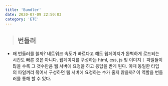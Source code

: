 ```yaml
---
title: 'Bundler'
date: 2020-07-09 22:50:03
category: 'ETC'
---
```


> ## 번들러

- 왜 번들러를 쓸까?
  네트워크 속도가 빠르다고 해도 웹페이지가 완벽하게 로드되는 시간도 빠른 것은 아니다. 웹페이지를 구성하는 html, css, js 및 이미지ㅣ 파일들이 많을 수록 그 갯수만큼 웹 서버에 요청을 하고 응답을 받게 된다. 이때 동일한 타입의 파일끼리 묶어서 구성하면 웹 서버에 요청하는 수가 줄지 않을까? 이 역할을 번들러를 통해 할 수 있다.
